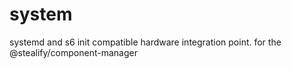 # system
systemd and s6 init compatible hardware integration point. for the @stealify/component-manager 
